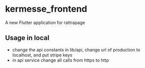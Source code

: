 # kermesse_frontend

A new Flutter application for rattrapage

## Usage in local

- change the api constants in lib/api, change url of production to localhost, and put stripe keys
- in api service change all calls from https to http




